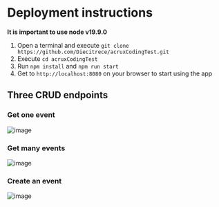 # Deployment instructions

**It is important to use node v19.9.0**

1. Open a terminal and execute `git clone https://github.com/Diecitrece/acruxCodingTest.git`
2. Execute `cd acruxCodingTest`
3. Run `npm install` and `npm run start`
4. Get to `http://localhost:8080` on your browser to start using the app

## Three CRUD endpoints

### Get one event
![image](https://user-images.githubusercontent.com/71845375/233180831-eb3ccecd-3f60-467b-82d2-312439ae4ca4.png)

### Get many events
![image](https://user-images.githubusercontent.com/71845375/233180915-62d8113f-7dd9-4bd2-a3e8-8003813cab0d.png)

### Create an event
![image](https://user-images.githubusercontent.com/71845375/233180944-b91baf26-3096-4d1a-90bd-e05870b4c2d9.png)


